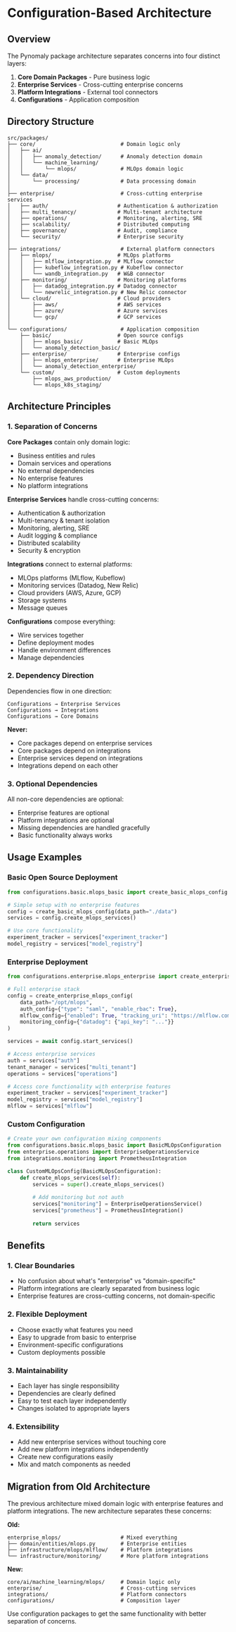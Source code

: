 # Configuration-Based Architecture

## Overview

The Pynomaly package architecture separates concerns into four distinct layers:

1. **Core Domain Packages** - Pure business logic
2. **Enterprise Services** - Cross-cutting enterprise concerns  
3. **Platform Integrations** - External tool connectors
4. **Configurations** - Application composition

## Directory Structure

```
src/packages/
├── core/                           # Domain logic only
│   ├── ai/
│   │   ├── anomaly_detection/      # Anomaly detection domain
│   │   └── machine_learning/
│   │       └── mlops/              # MLOps domain logic
│   └── data/
│       └── processing/             # Data processing domain
│
├── enterprise/                     # Cross-cutting enterprise services
│   ├── auth/                      # Authentication & authorization
│   ├── multi_tenancy/             # Multi-tenant architecture
│   ├── operations/                # Monitoring, alerting, SRE
│   ├── scalability/               # Distributed computing
│   ├── governance/                # Audit, compliance
│   └── security/                  # Enterprise security
│
├── integrations/                   # External platform connectors
│   ├── mlops/                     # MLOps platforms
│   │   ├── mlflow_integration.py  # MLflow connector
│   │   ├── kubeflow_integration.py # Kubeflow connector
│   │   └── wandb_integration.py   # W&B connector
│   ├── monitoring/                # Monitoring platforms
│   │   ├── datadog_integration.py # Datadog connector
│   │   └── newrelic_integration.py # New Relic connector
│   └── cloud/                     # Cloud providers
│       ├── aws/                   # AWS services
│       ├── azure/                 # Azure services
│       └── gcp/                   # GCP services
│
└── configurations/                 # Application composition
    ├── basic/                     # Open source configs
    │   ├── mlops_basic/           # Basic MLOps
    │   └── anomaly_detection_basic/
    ├── enterprise/                # Enterprise configs
    │   ├── mlops_enterprise/      # Enterprise MLOps
    │   └── anomaly_detection_enterprise/
    └── custom/                    # Custom deployments
        ├── mlops_aws_production/
        └── mlops_k8s_staging/
```

## Architecture Principles

### 1. Separation of Concerns

**Core Packages** contain only domain logic:
- Business entities and rules
- Domain services and operations
- No external dependencies
- No enterprise features
- No platform integrations

**Enterprise Services** handle cross-cutting concerns:
- Authentication & authorization
- Multi-tenancy & tenant isolation
- Monitoring, alerting, SRE
- Audit logging & compliance
- Distributed scalability
- Security & encryption

**Integrations** connect to external platforms:
- MLOps platforms (MLflow, Kubeflow)
- Monitoring services (Datadog, New Relic)
- Cloud providers (AWS, Azure, GCP)
- Storage systems
- Message queues

**Configurations** compose everything:
- Wire services together
- Define deployment modes
- Handle environment differences
- Manage dependencies

### 2. Dependency Direction

Dependencies flow in one direction:

```
Configurations → Enterprise Services
Configurations → Integrations  
Configurations → Core Domains
```

**Never:**
- Core packages depend on enterprise services
- Core packages depend on integrations
- Enterprise services depend on integrations
- Integrations depend on each other

### 3. Optional Dependencies

All non-core dependencies are optional:
- Enterprise features are optional
- Platform integrations are optional
- Missing dependencies are handled gracefully
- Basic functionality always works

## Usage Examples

### Basic Open Source Deployment

```python
from configurations.basic.mlops_basic import create_basic_mlops_config

# Simple setup with no enterprise features
config = create_basic_mlops_config(data_path="./data")
services = config.create_mlops_services()

# Use core functionality
experiment_tracker = services["experiment_tracker"]
model_registry = services["model_registry"]
```

### Enterprise Deployment

```python
from configurations.enterprise.mlops_enterprise import create_enterprise_mlops_config

# Full enterprise stack
config = create_enterprise_mlops_config(
    data_path="/opt/mlops",
    auth_config={"type": "saml", "enable_rbac": True},
    mlflow_config={"enabled": True, "tracking_uri": "https://mlflow.company.com"},
    monitoring_config={"datadog": {"api_key": "..."}}
)

services = await config.start_services()

# Access enterprise services
auth = services["auth"] 
tenant_manager = services["multi_tenant"]
operations = services["operations"]

# Access core functionality with enterprise features
experiment_tracker = services["experiment_tracker"]
model_registry = services["model_registry"]
mlflow = services["mlflow"]
```

### Custom Configuration

```python
# Create your own configuration mixing components
from configurations.basic.mlops_basic import BasicMLOpsConfiguration
from enterprise.operations import EnterpriseOperationsService
from integrations.monitoring import PrometheusIntegration

class CustomMLOpsConfig(BasicMLOpsConfiguration):
    def create_mlops_services(self):
        services = super().create_mlops_services()
        
        # Add monitoring but not auth
        services["monitoring"] = EnterpriseOperationsService()
        services["prometheus"] = PrometheusIntegration()
        
        return services
```

## Benefits

### 1. Clear Boundaries
- No confusion about what's "enterprise" vs "domain-specific"
- Platform integrations are clearly separated from business logic
- Enterprise features are cross-cutting concerns, not domain-specific

### 2. Flexible Deployment
- Choose exactly what features you need
- Easy to upgrade from basic to enterprise
- Environment-specific configurations
- Custom deployments possible

### 3. Maintainability
- Each layer has single responsibility
- Dependencies are clearly defined
- Easy to test each layer independently
- Changes isolated to appropriate layers

### 4. Extensibility
- Add new enterprise services without touching core
- Add new platform integrations independently
- Create new configurations easily
- Mix and match components as needed

## Migration from Old Architecture

The previous architecture mixed domain logic with enterprise features and platform integrations. The new architecture separates these concerns:

**Old:**
```
enterprise_mlops/                   # Mixed everything
├── domain/entities/mlops.py        # Enterprise entities
├── infrastructure/mlops/mlflow/    # Platform integrations
└── infrastructure/monitoring/      # More platform integrations
```

**New:**
```
core/ai/machine_learning/mlops/     # Domain logic only
enterprise/                         # Cross-cutting services
integrations/                       # Platform connectors
configurations/                     # Composition layer
```

Use configuration packages to get the same functionality with better separation of concerns.